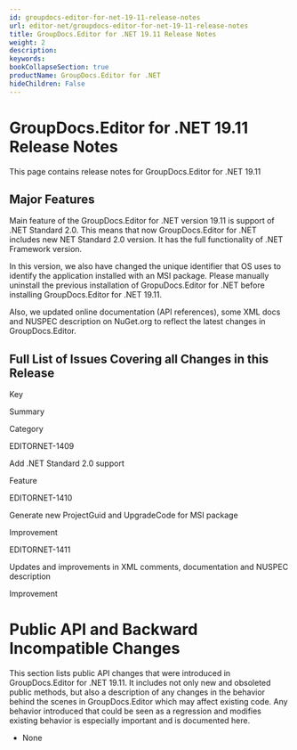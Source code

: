 ```yaml
---
id: groupdocs-editor-for-net-19-11-release-notes
url: editor-net/groupdocs-editor-for-net-19-11-release-notes
title: GroupDocs.Editor for .NET 19.11 Release Notes
weight: 2
description: 
keywords: 
bookCollapseSection: true
productName: GroupDocs.Editor for .NET
hideChildren: False
---
```


# GroupDocs.Editor for .NET 19.11 Release Notes

This page contains release notes for GroupDocs.Editor for .NET 19.11

## Major Features

Main feature of the GroupDocs.Editor for .NET version 19.11 is support of .NET Standard 2.0. This means that now GroupDocs.Editor for .NET includes new NET Standard 2.0 version. It has the full functionality of .NET Framework version.

In this version, we also have changed the unique identifier that OS uses to identify the application installed with an MSI package. Please manually uninstall the previous installation of GropuDocs.Editor for .NET before installing GroupDocs.Editor for .NET 19.11.

Also, we updated online documentation (API references), some XML docs and NUSPEC description on NuGet.org to reflect the latest changes in GroupDocs.Editor.

## Full List of Issues Covering all Changes in this Release

Key

Summary

Category

EDITORNET-1409

Add .NET Standard 2.0 support

Feature

EDITORNET-1410

Generate new ProjectGuid and UpgradeCode for MSI package

Improvement

EDITORNET-1411

Updates and improvements in XML comments, documentation and NUSPEC description

Improvement

# Public API and Backward Incompatible Changes

This section lists public API changes that were introduced in GroupDocs.Editor for .NET 19.11. It includes not only new and obsoleted public methods, but also a description of any changes in the behavior behind the scenes in GroupDocs.Editor which may affect existing code. Any behavior introduced that could be seen as a regression and modifies existing behavior is especially important and is documented here.

*   None
